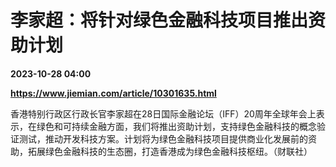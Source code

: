 # 李家超：将针对绿色金融科技项目推出资助计划

**2023-10-28 04:00**

**https://www.jiemian.com/article/10301635.html**

香港特别行政区行政长官李家超在28日国际金融论坛（IFF）20周年全球年会上表示，在绿色和可持续金融方面，我们将推出资助计划，支持绿色金融科技的概念验证测试，推动开发科技方案。计划将为绿色金融科技项目提供商业化发展前的资助，拓展绿色金融科技的生态圈，打造香港成为绿色金融科技枢纽。（财联社）